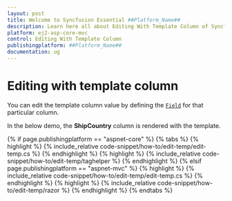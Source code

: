 ```yaml
---
layout: post
title: Welcome to Syncfusion Essential ##Platform_Name##
description: Learn here all about Editing With Template Column of Syncfusion Essential ##Platform_Name## widgets based on HTML5 and jQuery.
platform: ej2-asp-core-mvc
control: Editing With Template Column
publishingplatform: ##Platform_Name##
documentation: ug
---
```



# Editing with template column

You can edit the template column value by defining the [`Field`](https://help.syncfusion.com/cr/aspnetcore-js2/Syncfusion.EJ2.Grids.GridColumn.html#Syncfusion_EJ2_Grids_GridColumn_Field) for that particular column.

In the below demo, the **ShipCountry** column is rendered with the template.

{% if page.publishingplatform == "aspnet-core" %}
{% tabs %}
{% highlight %}
{% include_relative code-snippet/how-to/edit-temp/edit-temp.cs %}
{% endhighlight %}
{% highlight %}
{% include_relative code-snippet/how-to/edit-temp/taghelper %}
{% endhighlight %}
{% elsif page.publishingplatform == "aspnet-mvc" %}
{% highlight %} {% include_relative code-snippet/how-to/edit-temp/edit-temp.cs %}
{% endhighlight %}
{% highlight %}
{% include_relative code-snippet/how-to/edit-temp/razor %}
{% endhighlight %}
{% endtabs %}


